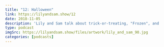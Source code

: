```yaml
---
title: "12: Halloween"
link: https://lilyandsam.show/12
date: 2018-11-05
description: 'Lily and Sam talk about trick-or-treating, "Frozen", and IKEA.'
type: podcast
imgSrc: https://lilyandsam.show/files/artwork/lily_and_sam_90.jpg
categories: [podcasts]
---
```

